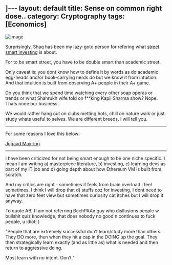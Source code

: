 ]---
layout: default
title: Sense on common right dose..
category: Cryptography
tags: [Economics]
---

![image](https://github.com/sbibek086/write-the-docs/assets/11883023/a589c4f4-6b05-457a-a659-922a1612cf83)

Surprisingly, Shaq has been my lazy-goto person for refering what [street smart investing](https://www.youtube.com/shorts/fJgVmJFX9CE) is about.

For to be smart street, you have to be double smart than academic street. 

Only caveat is: you dont know how to define it by words as do academic egg-heads and/or book-carrying nerds do but we know it from intuition.
And that intuition is built from observing A+ people in their A+ game. 

Do you think that we spend time watching every other soap operas or trends or what Shahrukh wife told on f**king Kapil Sharma show? 
Nope. Thats none our business.

We would rather hang out on clubs metting hots, chill on nature walk or just study whats useful to selves.
We are different breeds. I will tell you.

---

For some reasons I love this below:

[Jugaad Max-ing](https://twitter.com/rishadcooper/status/1166931979138260994)

---

I have been criticized for not being smart enough to be one niche specific. I mean I am writing a) masterpiece literature, b) investing, c) learning devs as part of my IT job and d) going depth about how Ethereum VM is built from scratch.

And my critics are right - sometimes it feels from brain overload I feel sometimes. I think I will drop that d) stuffs coz for investing, I dont need to have that zero feet view but sometimes curiosity cat itches but I will drop it anyway.

To quote AB, (I am not referring BachPAAn guy who disllusions people w bullshit quiz knowledge, that does nobody no good n continues to fuck people, u idiot! )

"People that are extremely successful don’t learn/study more than others.  They DO more, then when they hit a cap in the DOING up the goal. They then strategically learn exactly (and as little as) what is needed and then return to aggressive doing.

Most learn with no intent. Don’t."
